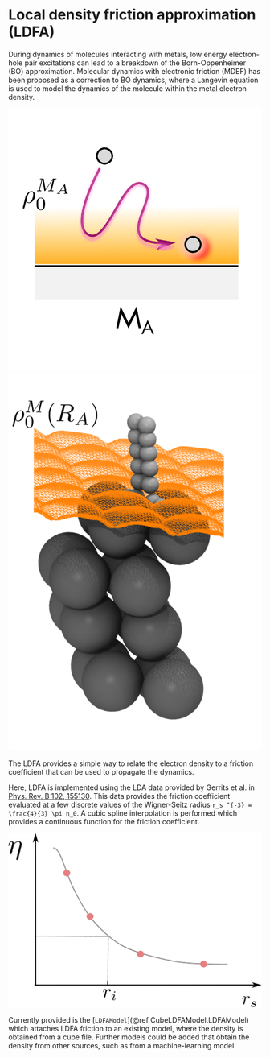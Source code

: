 # Local density friction approximation (LDFA)

During dynamics of molecules interacting with metals, low energy electron-hole pair
excitations can lead to a breakdown of the Born-Oppenheimer (BO) approximation.
Molecular dynamics with electronic friction (MDEF) has been proposed as a correction to
BO dynamics, where a Langevin equation is used to model the dynamics of the molecule
within the metal electron density.

![ldfa motion](../assets/figures/ldfa_motion.png)
![ldfa dissociate](../assets/figures/ldfa_dissociate.png)

The LDFA provides a simple way to relate the electron density to a friction coefficient
that can be used to propagate the dynamics.

Here, LDFA is implemented using the LDA data provided by Gerrits et al. in
[Phys. Rev. B 102, 155130](https://doi.org/10.1103/PhysRevB.102.155130).
This data provides the friction coefficient evaluated at a few discrete values of
the Wigner-Seitz radius ``r_s ^{-3} = \frac{4}{3} \pi n_0``.
A cubic spline interpolation is performed which provides a continuous function
for the friction coefficient. 

![ldfa graph](../assets/figures/ldfa_graph.png)

Currently provided is the [`LDFAModel`](@ref CubeLDFAModel.LDFAModel)
which attaches LDFA friction to an existing model, where the density is obtained from a cube file.
Further models could be added that obtain the density from other sources, such as from
a machine-learning model.
